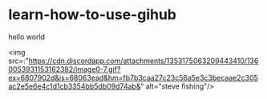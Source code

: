 # learn-how-to-use-gihub
<print>hello world</p>
<img src=:"https://cdn.discordapp.com/attachments/1353175063209443410/1360053931153162382/image0-7.gif?ex=6807902d&is=68063ead&hm=fb7b3caa27c23c56a5e3c3becaae2c305ac2e5e6e4c1d1cb3354bb5db09d74ab&" alt="steve fishing"/>